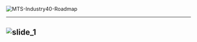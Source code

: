 ![MTS-Industry40-Roadmap](https://six-sigma-solutions.com/wp-content/uploads//2019/10/MTS-Industry40-Roadmap.jpg)

------------------

![slide_1](https://slideplayer.com/12564233/75/images/slide_1.jpg)
----------------------
